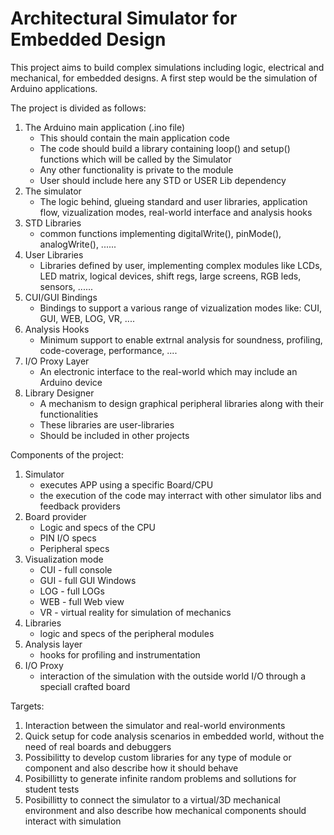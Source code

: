 # Architectural Simulator for Embedded Design

This project aims to build complex simulations including logic, electrical and mechanical, for embedded designs.
A first step would be the simulation of Arduino applications.

The project is divided as follows:

1. The Arduino main application (.ino file)
   - This should contain the main application code
   - The code should build a library containing loop() and setup() functions which will be called by the Simulator
   - Any other functionality is private to the module
   - User should include here any STD or USER Lib dependency
2. The simulator
   - The logic behind, glueing standard and user libraries, application flow, vizualization modes, real-world interface and analysis hooks
3. STD Libraries
   - common functions implementing digitalWrite(), pinMode(), analogWrite(), ......
4. User Libraries
   - Libraries defined by user, implementing complex modules like LCDs, LED matrix, logical devices, shift regs, large screens, RGB leds, sensors, ......
5. CUI/GUI Bindings
   - Bindings to support a various range of vizualization modes like: CUI, GUI, WEB, LOG, VR, ....
6. Analysis Hooks
   - Minimum support to enable extrnal analysis for soundness, profiling, code-coverage, performance, ....
7. I/O Proxy Layer
   - An electronic interface to the real-world which may include an Arduino device
8. Library Designer
   - A mechanism to design graphical peripheral libraries along with their functionalities
   - These libraries are user-libraries
   - Should be included in other projects


Components of the project:

1. Simulator
   - executes APP using a specific Board/CPU
   - the execution of the code may interract with other simulator libs and feedback providers
2. Board provider
   - Logic and specs of the CPU
   - PIN I/O specs
   - Peripheral specs
4. Visualization mode
   - CUI - full console
   - GUI - full GUI Windows
   - LOG - full LOGs
   - WEB - full Web view
   - VR  - virtual reality for simulation of mechanics
5. Libraries
   - logic and specs of the peripheral modules
6. Analysis layer
   - hooks for profiling and instrumentation
7. I/O Proxy
   - interaction of the simulation with the outside world I/O through a speciall crafted board


Targets:

1. Interaction between the simulator and real-world environments
2. Quick setup for code analysis scenarios in embedded world, without the need of real boards and debuggers
3. Possibilitty to develop custom libraries for any type of module or component and also describe how it should behave 
4. Posibillitty to generate infinite random problems and sollutions for student tests
5. Posibillitty to connect the simulator to a virtual/3D mechanical environment and also describe how mechanical components should interact with simulation


